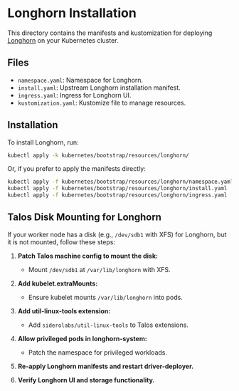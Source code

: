 # Longhorn Installation

This directory contains the manifests and kustomization for deploying [Longhorn](https://longhorn.io/) on your Kubernetes cluster.

## Files

- `namespace.yaml`: Namespace for Longhorn.
- `install.yaml`: Upstream Longhorn installation manifest.
- `ingress.yaml`: Ingress for Longhorn UI.
- `kustomization.yaml`: Kustomize file to manage resources.

## Installation

To install Longhorn, run:

```sh
kubectl apply -k kubernetes/bootstrap/resources/longhorn/
```

Or, if you prefer to apply the manifests directly:

```sh
kubectl apply -f kubernetes/bootstrap/resources/longhorn/namespace.yaml
kubectl apply -f kubernetes/bootstrap/resources/longhorn/install.yaml
kubectl apply -f kubernetes/bootstrap/resources/longhorn/ingress.yaml
```

## Talos Disk Mounting for Longhorn

If your worker node has a disk (e.g., `/dev/sdb1` with XFS) for Longhorn, but it is not mounted, follow these steps:

1. **Patch Talos machine config to mount the disk:**
   - Mount `/dev/sdb1` at `/var/lib/longhorn` with XFS.

2. **Add kubelet.extraMounts:**
   - Ensure kubelet mounts `/var/lib/longhorn` into pods.

3. **Add util-linux-tools extension:**
   - Add `siderolabs/util-linux-tools` to Talos extensions.

4. **Allow privileged pods in longhorn-system:**
   - Patch the namespace for privileged workloads.

5. **Re-apply Longhorn manifests and restart driver-deployer.**

6. **Verify Longhorn UI and storage functionality.**
